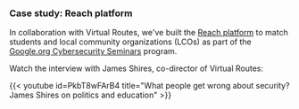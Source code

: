 ### Case study: Reach platform

In collaboration with Virtual Routes, we've built the [Reach platform](https://virtual-routes.org/reach/)
to match students and local community organizations (LCOs) as part of
the [Google.org Cybersecurity Seminars](https://cyberseminars.withgoogle.com) program.

Watch the interview with James Shires, co-director of Virtual Routes:

{{< youtube id=PkbT8wFArB4 title="What people get wrong about security? James Shires on politics and education" >}}
